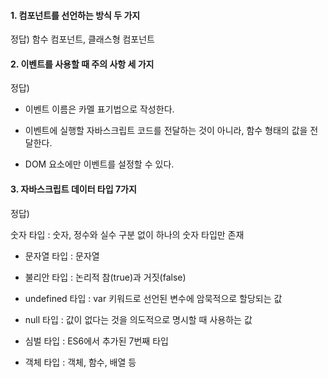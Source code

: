 ####  1. 컴포넌트를 선언하는 방식 두 가지

정답) 함수 컴포넌트, 클래스형 컴포넌트

#### 2. 이벤트를 사용할 때 주의 사항 세 가지

정답)

* 이벤트 이름은 카멜 표기법으로 작성한다.

* 이벤트에 실행할 자바스크립트 코드를 전달하는 것이 아니라, 함수 형태의 값을 전달한다.

* DOM 요소에만 이벤트를 설정할 수 있다.

#### 3. 자바스크립트 데이터 타입 7가지

정답)

숫자 타입 : 숫자, 정수와 실수 구분 없이 하나의 숫자 타입만 존재

* 문자열 타입 : 문자열

* 불리안 타입 : 논리적 참(true)과 거짓(false)

* undefined 타입 : var 키워드로 선언된 변수에 암묵적으로 할당되는 값

* null 타입 : 값이 없다는 것을 의도적으로 명시할 때 사용하는 값

* 심벌 타입 : ES6에서 추가된 7번째 타입

* 객체 타입 : 객체, 함수, 배열 등